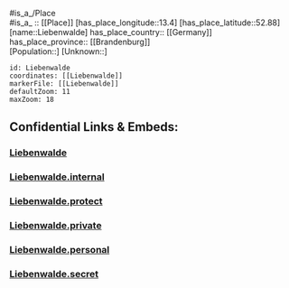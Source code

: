 ﻿---
location: [52.88,13.4] 
mapzoom: [7,12] 
mapmarker: city 
type: City
tags:
- geo/City


SpocWebEntityId: 31994
isDeleted: false
confidential: public

---
#is_a_/Place  
#is_a_ :: [[Place]] 
[has_place_longitude::13.4] 
[has_place_latitude::52.88] 
[name::Liebenwalde] 
has_place_country:: [[Germany]]  
has_place_province:: [[Brandenburg]]  
[Population::] 
[Unknown::] 


```leaflet
id: Liebenwalde
coordinates: [[Liebenwalde]] 
markerFile: [[Liebenwalde]] 
defaultZoom: 11 
maxZoom: 18
```


## Confidential Links & Embeds: 

### [Liebenwalde](/_public/Earth/Continent/Europe/Europe~Central/Germany/Germany~East/Brandenburg/counties~Brandenburg/Oberhavel/cities~Oberhavel/Liebenwalde.md) 

### [Liebenwalde.internal](/_internal/Earth/Continent/Europe/Europe~Central/Germany/Germany~East/Brandenburg/counties~Brandenburg/Oberhavel/cities~Oberhavel/Liebenwalde.internal.md) 

### [Liebenwalde.protect](/_protect/Earth/Continent/Europe/Europe~Central/Germany/Germany~East/Brandenburg/counties~Brandenburg/Oberhavel/cities~Oberhavel/Liebenwalde.protect.md) 

### [Liebenwalde.private](/_private/Earth/Continent/Europe/Europe~Central/Germany/Germany~East/Brandenburg/counties~Brandenburg/Oberhavel/cities~Oberhavel/Liebenwalde.private.md) 

### [Liebenwalde.personal](/_personal/Earth/Continent/Europe/Europe~Central/Germany/Germany~East/Brandenburg/counties~Brandenburg/Oberhavel/cities~Oberhavel/Liebenwalde.personal.md) 

### [Liebenwalde.secret](/_secret/Earth/Continent/Europe/Europe~Central/Germany/Germany~East/Brandenburg/counties~Brandenburg/Oberhavel/cities~Oberhavel/Liebenwalde.secret.md) 
